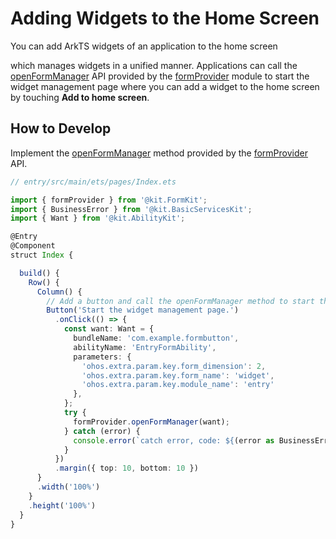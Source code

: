 # Adding Widgets to the Home Screen

You can add ArkTS widgets of an application to the home screen

which manages widgets in a unified manner. Applications can call the [openFormManager](../reference/apis-form-kit/js-apis-app-form-formProvider.md#formprovideropenformmanager18) API provided by the [formProvider](../reference/apis-form-kit/js-apis-app-form-formProvider.md) module to start the widget management page where you can add a widget to the home screen by touching **Add to home screen**.

## How to Develop

Implement the [openFormManager](../reference/apis-form-kit/js-apis-app-form-formProvider.md#formprovideropenformmanager18) method provided by the [formProvider](../reference/apis-form-kit/js-apis-app-form-formProvider.md) API.

```ts
// entry/src/main/ets/pages/Index.ets

import { formProvider } from '@kit.FormKit';
import { BusinessError } from '@kit.BasicServicesKit';
import { Want } from '@kit.AbilityKit';

@Entry
@Component
struct Index {

  build() {
    Row() {
      Column() {
        // Add a button and call the openFormManager method to start the widget management page.
        Button('Start the widget management page.')
          .onClick(() => {
            const want: Want = {
              bundleName: 'com.example.formbutton',
              abilityName: 'EntryFormAbility',
              parameters: {
                'ohos.extra.param.key.form_dimension': 2,
                'ohos.extra.param.key.form_name': 'widget',
                'ohos.extra.param.key.module_name': 'entry'
              },
            };
            try {
              formProvider.openFormManager(want);
            } catch (error) {
              console.error(`catch error, code: ${(error as BusinessError).code}, message: ${(error as BusinessError).message})`);
            }
          })
          .margin({ top: 10, bottom: 10 })
      }
      .width('100%')
    }
    .height('100%')
  }
}
```

